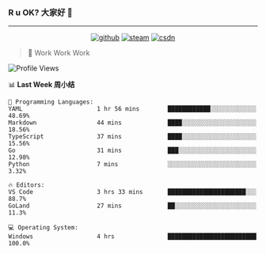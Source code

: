 ### R u OK? 大家好 👋

___

<p align="center">
  <a href="https://bigkjp97.github.io/"><img src="https://img.shields.io/badge/-GitPage-lightgrey" alt="github"></a>
  <a href="https://steamcommunity.com/id/bigkjp/"><img src="https://img.shields.io/badge/-Steam-black" alt="steam"></a>
  <a href="https://blog.csdn.net/qq_38986088"><img src="https://img.shields.io/badge/CSDN-cf000e" alt="csdn"></a>
</p>

> 🧟 Work Work Work

<!--START_SECTION:kjp readme-->
![Profile Views](http://img.shields.io/badge/Mi%20Amigos%E2%99%82%EF%B8%8F-0-ff69b4)

📊 **Last Week 周小结** 

```text
💬 Programming Languages: 
YAML                     1 hr 56 mins        ████████████░░░░░░░░░░░░░   48.69% 
Markdown                 44 mins             ████░░░░░░░░░░░░░░░░░░░░░   18.56% 
TypeScript               37 mins             ████░░░░░░░░░░░░░░░░░░░░░   15.56% 
Go                       31 mins             ███░░░░░░░░░░░░░░░░░░░░░░   12.98% 
Python                   7 mins              ░░░░░░░░░░░░░░░░░░░░░░░░░   3.32%

🔥 Editors: 
VS Code                  3 hrs 33 mins       ██████████████████████░░░   88.7% 
GoLand                   27 mins             ██░░░░░░░░░░░░░░░░░░░░░░░   11.3%

💻 Operating System: 
Windows                  4 hrs               █████████████████████████   100.0%

```


<!--END_SECTION:kjp readme-->

<!--
**bigkjp97/bigkjp97** is a ✨ _special_ ✨ repository because its `README.md` (this file) appears on your GitHub profile.

Here are some ideas to get you started:

- 🔭 I’m currently working on ...
- 🌱 I’m currently learning ...
- 👯 I’m looking to collaborate on ...
- 🤔 I’m looking for help with ...
- 💬 Ask me about ...
- 📫 How to reach me: ...
- 😄 Pronouns: ...
- ⚡ Fun fact: ... -->
